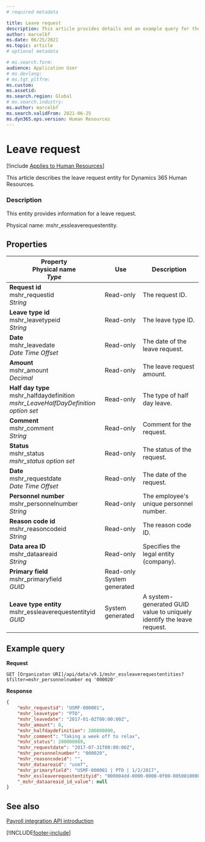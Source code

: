 ```yaml
---
# required metadata

title: Leave request
description: This article provides details and an example query for the leave request entity in Dynamics 365 Human Resources.
author: marcelbf
ms.date: 06/25/2021
ms.topic: article
# optional metadata

# ms.search.form: 
audience: Application User
# ms.devlang: 
# ms.tgt_pltfrm: 
ms.custom: 
ms.assetid: 
ms.search.region: Global
# ms.search.industry: 
ms.author: marcelbf
ms.search.validFrom: 2021-06-25
ms.dyn365.ops.version: Human Resources
---
```


# Leave request



[!include [Applies to Human Resources](../includes/applies-to-hr.md)]

This article describes the leave request entity for Dynamics 365 Human Resources.

### Description

This entity provides information for a leave request.

Physical name: mshr_essleaverequestentity.

## Properties

| Property</br>**Physical name**</br>***Type*** | Use | Description |
| --- | --- | --- |
| **Request id**</br>mshr_requestid</br>*String* | Read-only | The request ID. |
| **Leave type id**</br>mshr_leavetypeid</br>*String* | Read-only | The leave type ID. |
| **Date**</br>mshr_leavedate</br>*Date Time Offset* | Read-only | The date of the leave request. |
| **Amount**</br>mshr_amount</br>*Decimal* | Read-only | The leave request amount. |
| **Half day type**</br>mshr_halfdaydefinition</br>*mshr_LeaveHalfDayDefinition option set* | Read-only | The type of half day leave. |
| **Comment**</br>mshr_comment</br>*String* | Read-only | Comment for the request. |
| **Status**</br>mshr_status</br>*mshr_status option set* | Read-only | The status of the request. |
| **Date**</br>mshr_requestdate</br>*Date Time Offset* | Read-only | The date of the request. |
| **Personnel number**</br>mshr_personnelnumber</br>*String* | Read-only | The employee's unique personnel number. |
| **Reason code id**</br>mshr_reasoncodeid</br>*String* | Read-only | The reason code ID. |
| **Data area ID**</br>mshr_dataareaid</br>*String* | Read-only | Specifies the legal entity (company). |
| **Primary field**</br>mshr_primaryfield</br>*GUID* | Read-only</br>System generated | |
| **Leave type entity**</br>mshr_essleaverequestentityid</br>*GUID* | System generated | A system-generated GUID value to uniquely identify the leave request. |

## Example query

**Request**

```http
GET [Organizaton URI]/api/data/v9.1/mshr_essleaverequestentities?$filter=mshr_personnelnumber eq '000020'
```

**Response**

```json
{
    "mshr_requestid": "USMF-000001",
    "mshr_leavetype": "PTO",
    "mshr_leavedate": "2017-01-02T00:00:00Z",
    "mshr_amount": 8,
    "mshr_halfdaydefinition": 200000000,
    "mshr_comment": "Taking a week off to relax",
    "mshr_status": 200000009,
    "mshr_requestdate": "2017-07-31T00:00:00Z",
    "mshr_personnelnumber": "000020",
    "mshr_reasoncodeid": "",
    "mshr_dataareaid": "usmf",
    "mshr_primaryfield": "USMF-000001 | PTO | 1/2/2017",
    "mshr_essleaverequestentityid": "000004dd-0000-0000-0f00-005001000000",
    "_mshr_dataareaid_id_value": null
}
```

## See also

[Payroll integration API introduction](hr-admin-integration-payroll-api-introduction.md)

[!INCLUDE[footer-include](../includes/footer-banner.md)]
